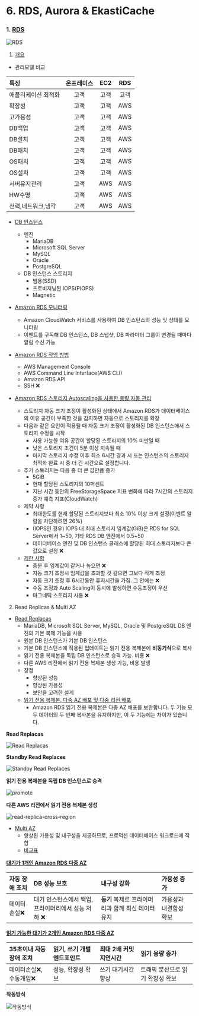 # 6. RDS, Aurora & EkastiCache

### 1. [RDS](https://docs.aws.amazon.com/ko_kr/AmazonRDS/latest/UserGuide/Welcome.html)

![RDS](./06/product-page-diagram_Amazon-RDS-Regular-Deployment_HIW-V2.96bc5b3027474538840af756a5f2c636093f311f.png)

1. [개요](https://docs.aws.amazon.com/ko_kr/AmazonRDS/latest/UserGuide/Welcome.html#Welcome.Concepts)

- 관리모델 비교

|특징|온프레미스|EC2|RDS|
|:---|:---:|:---:|:---:|
|애플리케이션 최적화|고객|고객|고객|
|확장성|고객|고객|AWS|
|고가용성|고객|고객|AWS|
|DB백업|고객|고객|AWS|
|DB설치|고객|고객|AWS|
|DB패치|고객|고객|AWS|
|OS패치|고객|고객|AWS|
|OS설치|고객|고객|AWS|
|서버유지관리|고객|AWS|AWS|
|HW수명|고객|AWS|AWS|
|전력,네트워크,냉각|고객|AWS|AWS|

- [DB 인스턴스](https://docs.aws.amazon.com/ko_kr/AmazonRDS/latest/UserGuide/Welcome.html#Welcome.Concepts.DBInstance)
  - 엔진
    - MariaDB
    - Microsoft SQL Server
    - MySQL
    - Oracle
    - PostgreSQL
  - DB 인스턴스 스토리지
    - 범용(SSD)
    - 프로비저닝된 IOPS(PIOPS)
    - Magnetic

- [Amazon RDS 모니터링](https://docs.aws.amazon.com/ko_kr/AmazonRDS/latest/UserGuide/Welcome.html#Welcome.Monitoring)
  - Amazon CloudWatch 서비스를 사용하여 DB 인스턴스의 성능 및 상태를 모니터링
  - 이벤트를 구독해 DB 인스턴스, DB 스냅샷, DB 파라미터 그룹이 변경될 때마다 알림 수신 가능

- [Amazon RDS 작업 방법](https://docs.aws.amazon.com/ko_kr/AmazonRDS/latest/UserGuide/Welcome.html#Welcome.Interfaces)
  - AWS Management Console
  - AWS Command Line Interface(AWS CLI)
  - Amazon RDS API
  - SSH ❌

- [Amazon RDS 스토리지 Autoscaling을 사용한 용량 자동 관리](https://docs.aws.amazon.com/ko_kr/AmazonRDS/latest/UserGuide/USER_PIOPS.StorageTypes.html#USER_PIOPS.Autoscaling)
  - 스토리지 자동 크기 조정이 활성화된 상태에서 Amazon RDS가 데이터베이스의 여유 공간이 부족한 것을 감지하면 자동으로 스토리지를 확장
  - 다음과 같은 요인이 적용될 때 자동 크기 조정이 활성화된 DB 인스턴스에서 스토리지 수정을 시작
    - 사용 가능한 여유 공간이 할당된 스토리지의 10% 미만일 때
    - 낮은 스토리지 조건이 5분 이상 지속될 때
    - 마지막 스토리지 수정 이후 최소 6시간 경과 시 또는 인스턴스의 스토리지 최적화 완료 시 중 더 긴 시간으로 설정합니다.
  - 추가 스토리지는 다음 중 더 큰 값만큼 증가
    - 5GiB
    - 현재 할당된 스토리지의 10퍼센트
    - 지난 시간 동안의 FreeStorageSpace 지표 변화에 따라 7시간의 스토리지 증가 예측 지표(CloudWatch)
  - 제약 사항
    - 최대한도를 현재 할당된 스토리지보다 최소 10% 이상 크게 설정(이벤트 알람을 차단하려면 26%)
    - (IOPS인 경우) IOPS 대 최대 스토리지 임계값(GiB)은 RDS for SQL Server에서 1~50, 기타 RDS DB 엔진에서 0.5~50
    - 데이터베이스 엔진 및 DB 인스턴스 클래스에 할당된 최대 스토리지보다 큰 값으로 설정 ❌
  - [제한 사항](https://docs.aws.amazon.com/ko_kr/AmazonRDS/latest/UserGuide/USER_PIOPS.StorageTypes.html#autoscaling-limitations)
    - 증분 후 임계값이 같거나 높으면 ❌
    - 자동 크기 조정시 임계값을 초과할 것 같으면 그보다 작게 조정
    - 자동 크기 조정 후 6시간동안 휴지시간을 가짐. 그 안에는 ❌
    - 수동 조정과 Auto Scaling이 동시에 발생하면 수동조정이 우선
    - 마그네틱 스토리지 사용 ❌

2. Read Replicas & Multi AZ

- [Read Replacas](https://docs.aws.amazon.com/ko_kr/AmazonRDS/latest/UserGuide/USER_ReadRepl.html)
  - MariaDB, Microsoft SQL Server, MySQL, Oracle 및 PostgreSQL DB 엔진의 기본 복제 기능을 사용
  - 원본 DB 인스턴스가 기본 DB 인스턴스
  - 기본 DB 인스턴스에 적용된 업데이트는 읽기 전용 복제본에 **비동기식**으로 복사
  - 읽기 전용 복제본을 독립 DB 인스턴스로 승격 가능. 비용 ❌
  - 다른 AWS 리전에서 읽기 전용 복제본 생성 가능, 비용 발생
  - 장점
    - 향상된 성능
    - 향상된 가용성
    - 보안을 고려한 설계
  - [읽기 전용 복제본, 다중 AZ 배포 및 다중 리전 배포](https://aws.amazon.com/ko/rds/features/read-replicas/)
    - Amazon RDS 읽기 전용 복제본은 다중 AZ 배포를 보완합니다. 두 기능 모두 데이터의 두 번째 복사본을 유지하지만, 이 두 기능에는 차이가 있습니다.

**Read Replacas**

![Read Replacas](./06/read-replica.png)

**Standby Read Replaces**

![Standby Read Replaces](./06/read-and-standby-replica.png)

**읽기 전용 복제본을 독립 DB 인스턴스로 승격**

![promote](./06/read-replica-promote.png)

**다른 AWS 리전에서 읽기 전용 복제본 생성**

![read-replica-cross-region](./06/read-replica-cross-region.png)

- [Multi AZ](https://docs.aws.amazon.com/ko_kr/AmazonRDS/latest/UserGuide/Concepts.MultiAZ.html)
  - 향상된 가용성 및 내구성을 제공하므로, 프로덕션 데이터베이스 워크로드에 적합
  - [비교표](https://aws.amazon.com/ko/rds/features/multi-az/)

**[대기가 1개인 Amazon RDS 다중 AZ](https://aws.amazon.com/ko/rds/features/multi-az/)**

|자동 장애 조치|DB 성능 보호|내구성 강화|가용성 증가|
|:---|:---|:---|:---|
|데이터손실❌|대기 인스턴스에서 백업, 프라이머리에서 성능 저하 ❌|**동기** 복제로 프라이머리과 함께 최신 데이터 유지|가용성과 내결함성 확보|

**[읽기 가능한 대기가 2개인 Amazon RDS 다중 AZ](https://aws.amazon.com/ko/rds/features/multi-az/)**

|35초이내 자동 장애 조치|읽기, 쓰기 개별 엔드포인트|최대 2배 커밋 지연시간|읽기 용량 증가|
|:---|:---|:---|:---|
|데이터손실❌, 수동개입❌|성능, 확장성 확보|쓰기 대기시간 향상|트래픽 분산으로 읽기 확장성 확보|

**작동방식**

![작동방식](./06/product-page-diagram_Amazon-RDS-Regular-Deployment_HIW-V2.96bc5b3027474538840af756a5f2c636093f311f.png)



